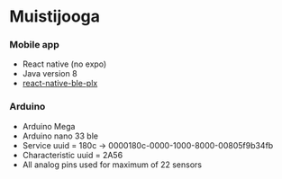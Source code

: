 # Muistijooga
<h3>Mobile app</h3>
<ul>
  <li>React native (no expo)</li>
  <li>Java version 8</li>
  <li><a href="https://dotintent.github.io/react-native-ble-plx/#introduction" target="__blank">react-native-ble-plx</a></li>
</ul>

<h3>Arduino</h3>
<ul>
  <li>Arduino Mega</li>
  <li>Arduino nano 33 ble</li>
  <li>Service uuid = 180c -> 0000180c-0000-1000-8000-00805f9b34fb</li>
  <li>Characteristic uuid = 2A56</li>
  <li>All analog pins used for maximum of 22 sensors</li>
</ul>

